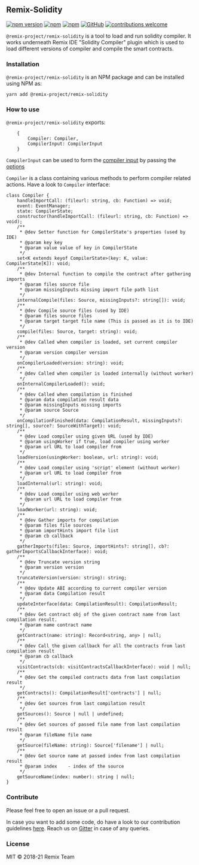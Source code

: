 ## Remix-Solidity
[![npm version](https://badge.fury.io/js/%40remix-project%2Fremix-solidity.svg)](https://www.npmjs.com/package/@remix-project/remix-solidity)
[![npm](https://img.shields.io/npm/dt/@remix-project/remix-solidity.svg?label=Total%20Downloads)](https://www.npmjs.com/package/@remix-project/remix-solidity)
[![npm](https://img.shields.io/npm/dw/@remix-project/remix-solidity.svg)](https://www.npmjs.com/package/@remix-project/remix-solidity)
[![GitHub](https://img.shields.io/github/license/mashape/apistatus.svg)](https://github.com/ethereum/remix-project/tree/master/libs/remix-solidity)
[![contributions welcome](https://img.shields.io/badge/contributions-welcome-brightgreen.svg?style=flat)](https://github.com/ethereum/remix-project/issues)


`@remix-project/remix-solidity` is a tool to load and run solidity compiler. It works underneath Remix IDE  "Solidity Compiler" plugin which is used to load different versions of compiler and compile the smart contracts. 

### Installation

`@remix-project/remix-solidity` is an NPM package and can be installed using NPM as:

`yarn add @remix-project/remix-solidity`

### How to use

`@remix-project/remix-solidity` exports:
```
    {
        Compiler: Compiler,
        CompilerInput: CompilerInput
    }
```
`CompilerInput` can be used to form the [compiler input](https://github.com/ethereum/remix-project/blob/master/libs/remix-solidity/src/compiler/types.ts#L1) by passing the [options](https://github.com/ethereum/remix-project/blob/master/libs/remix-solidity/src/compiler/types.ts#L144)

`Compiler` is a class containing various methods to perform compiler related actions. Have a look to `Compiler` interface:

```
class Compiler {
    handleImportCall: (fileurl: string, cb: Function) => void;
    event: EventManager;
    state: CompilerState;
    constructor(handleImportCall: (fileurl: string, cb: Function) => void);
    /**
     * @dev Setter function for CompilerState's properties (used by IDE)
     * @param key key
     * @param value value of key in CompilerState
     */
    set<K extends keyof CompilerState>(key: K, value: CompilerState[K]): void;
    /**
     * @dev Internal function to compile the contract after gathering imports
     * @param files source file
     * @param missingInputs missing import file path list
     */
    internalCompile(files: Source, missingInputs?: string[]): void;
    /**
     * @dev Compile source files (used by IDE)
     * @param files source files
     * @param target target file name (This is passed as it is to IDE)
     */
    compile(files: Source, target: string): void;
    /**
     * @dev Called when compiler is loaded, set current compiler version
     * @param version compiler version
     */
    onCompilerLoaded(version: string): void;
    /**
     * @dev Called when compiler is loaded internally (without worker)
     */
    onInternalCompilerLoaded(): void;
    /**
     * @dev Called when compilation is finished
     * @param data compilation result data
     * @param missingInputs missing imports
     * @param source Source
     */
    onCompilationFinished(data: CompilationResult, missingInputs?: string[], source?: SourceWithTarget): void;
    /**
     * @dev Load compiler using given URL (used by IDE)
     * @param usingWorker if true, load compiler using worker
     * @param url URL to load compiler from
     */
    loadVersion(usingWorker: boolean, url: string): void;
    /**
     * @dev Load compiler using 'script' element (without worker)
     * @param url URL to load compiler from
     */
    loadInternal(url: string): void;
    /**
     * @dev Load compiler using web worker
     * @param url URL to load compiler from
     */
    loadWorker(url: string): void;
    /**
     * @dev Gather imports for compilation
     * @param files file sources
     * @param importHints import file list
     * @param cb callback
     */
    gatherImports(files: Source, importHints?: string[], cb?: gatherImportsCallbackInterface): void;
    /**
     * @dev Truncate version string
     * @param version version
     */
    truncateVersion(version: string): string;
    /**
     * @dev Update ABI according to current compiler version
     * @param data Compilation result
     */
    updateInterface(data: CompilationResult): CompilationResult;
    /**
     * @dev Get contract obj of the given contract name from last compilation result.
     * @param name contract name
     */
    getContract(name: string): Record<string, any> | null;
    /**
     * @dev Call the given callback for all the contracts from last compilation result
     * @param cb callback
     */
    visitContracts(cb: visitContractsCallbackInterface): void | null;
    /**
     * @dev Get the compiled contracts data from last compilation result
     */
    getContracts(): CompilationResult['contracts'] | null;
    /**
     * @dev Get sources from last compilation result
     */
    getSources(): Source | null | undefined;
    /**
     * @dev Get sources of passed file name from last compilation result
     * @param fileName file name
     */
    getSource(fileName: string): Source['filename'] | null;
    /**
     * @dev Get source name at passed index from last compilation result
     * @param index    - index of the source
     */
    getSourceName(index: number): string | null;
}
```

### Contribute

Please feel free to open an issue or a pull request. 

In case you want to add some code, do have a look to our contribution guidelines [here](https://github.com/ethereum/remix-project/blob/master/CONTRIBUTING.md). Reach us on [Gitter](https://gitter.im/ethereum/remix) in case of any queries.   

### License
MIT © 2018-21 Remix Team
